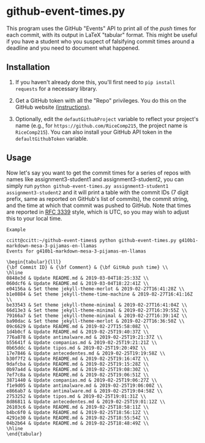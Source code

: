 # github-event-times.py 

This program uses the GitHub "Events" API to print all of the *push*
times for each commit, with its output in LaTeX "tabular" format. This
might be useful if you have a student who you suspect of falsifying
commit times around a deadline and you need to document what happened.

## Installation


1) If you haven't already done this, you'll first need to `pip install
requests` for a necessary library.

2) Get a GitHub token with all the "Repo" privileges. You do
this on the GitHub website
[(instructions)](https://github.com/blog/1509-personal-api-tokens). 

3) Optionally, edit the `defautGithubProject` variable to reflect your
   project's name (e.g., for `https://github.com/RiceComp215`, the
   project name is `RiceComp215`). You can also install your GitHub
   API token in the `defaultGithubToken` variable.

## Usage

Now let's say you want to get the commit times for a series of repos
with
names like assignment3-student1 and assignment3-student2, 
you can simply run `python github-event-times.py assignment3-student1
assignment3-student2`
and it will print a table with the commit IDs (7 digit prefix, same
as reported on GitHub's list of commits), the commit string, and the
time at which that commit was pushed to GitHub. Note that times are
reported in [RFC 3339](https://www.ietf.org/rfc/rfc3339.txt) style,
which is UTC, so you may wish to adjust this to your local time.

```
Example

ccitt@ccitt:~/github-event-times$ python github-event-times.py g410b1-markdown-mesa-3-pijamas-en-llamas
Events for g410b1-markdown-mesa-3-pijamas-en-llamas

\begin{tabular}{lll}
{\bf Commit ID} & {\bf Comment} & {\bf GitHub push time} \\
\hline
0848e3d & Update README.md & 2019-03-04T18:25:33Z \\
060dcf6 & Update README.md & 2019-03-04T18:22:41Z \\
e04156a & Set theme jekyll-theme-merlot & 2019-02-27T16:41:28Z \\
b1e0884 & Set theme jekyll-theme-time-machine & 2019-02-27T16:41:16Z \\
be33543 & Set theme jekyll-theme-minimal & 2019-02-27T16:41:04Z \\
66d13e3 & Set theme jekyll-theme-minimal & 2019-02-27T16:39:55Z \\
79166a7 & Set theme jekyll-theme-minimal & 2019-02-27T16:39:14Z \\
ba90dac & Set theme jekyll-theme-merlot & 2019-02-27T16:36:50Z \\
09c6629 & Update README.md & 2019-02-27T15:58:08Z \\
1d4b0cf & Update README.md & 2019-02-25T19:40:37Z \\
776a878 & Update antimalware.md & 2019-02-25T19:21:37Z \\
b55641f & Update companias.md & 2019-02-25T19:21:21Z \\
0b65ddc & Update tipos.md & 2019-02-25T19:20:49Z \\
17e7846 & Update antecedentes.md & 2019-02-25T19:19:58Z \\
b30f7f2 & Update README.md & 2019-02-25T19:16:47Z \\
9dafcba & Update README.md & 2019-02-25T19:15:28Z \\
0b97a4d & Update README.md & 2019-02-25T19:08:30Z \\
7ef7c8a & Update README.md & 2019-02-25T19:06:51Z \\
3871440 & Update companias.md & 2019-02-25T19:06:27Z \\
f1e9d05 & Update antimalware.md & 2019-02-25T19:06:00Z \\
e866ab7 & Update antimalware.md & 2019-02-25T19:04:58Z \\
2753252 & Update tipos.md & 2019-02-25T19:01:31Z \\
8d86811 & Update antecedentes.md & 2019-02-25T19:01:12Z \\
26103c6 & Update README.md & 2019-02-25T18:58:11Z \\
b4bc6f0 & Update README.md & 2019-02-25T18:56:12Z \\
4291e30 & Update README.md & 2019-02-25T18:55:54Z \\
04b2b64 & Update README.md & 2019-02-25T18:48:49Z \\
\hline
\end{tabular}
```
